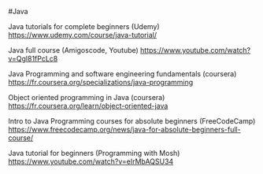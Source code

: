 #Java 

Java tutorials for complete beginners (Udemy)
https://www.udemy.com/course/java-tutorial/

Java full course (Amigoscode, Youtube)
https://www.youtube.com/watch?v=Qgl81fPcLc8

Java Programming and software engineering fundamentals (coursera)
https://fr.coursera.org/specializations/java-programming

Object oriented programming in Java (coursera)
https://fr.coursera.org/learn/object-oriented-java

Intro to Java Programming courses for absolute beginners (FreeCodeCamp)
https://www.freecodecamp.org/news/java-for-absolute-beginners-full-course/

Java tutorial for beginners (Programming with Mosh)
https://www.youtube.com/watch?v=eIrMbAQSU34